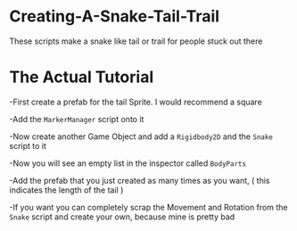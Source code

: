 # Creating-A-Snake-Tail-Trail
These scripts make a snake like tail or trail for people stuck out there

# The Actual Tutorial

-First create a prefab for the tail Sprite. I would recommend a square

-Add the `MarkerManager` script onto it

-Now create another Game Object and add a `Rigidbody2D` and the `Snake` script to it

-Now you will see an empty list in the inspector called `BodyParts`

-Add the prefab that you just created as many times as you want, ( this indicates the length of the tail )

-If you want you can completely scrap the Movement and Rotation from the `Snake` script and create your own, because mine is pretty bad 
